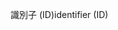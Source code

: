<span data-ttu-id="ea12f-101">識別子 (ID)</span><span class="sxs-lookup"><span data-stu-id="ea12f-101">identifier (ID)</span></span>